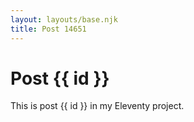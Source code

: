 ```yaml
---
layout: layouts/base.njk
title: Post 14651
---
```


# Post {{ id }}

This is post {{ id }} in my Eleventy project.
